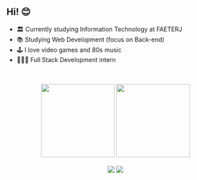 <h2> Hi! 😊 </h2>

- 🏛️ Currently studying Information Technology at FAETERJ
- 📚 Studying Web Development (focus on Back-end)
- 🕹️ I love video games and 80s music
- 👩🏻‍💻 Full Stack Development intern

</br>

</br>
<div align="center">
  <img height="170em" src="https://github-readme-stats.vercel.app/api?username=boubeejul&show_icons=true&theme=dracula"/>
  <img height="170em" src="https://github-readme-stats.vercel.app/api/top-langs/?username=boubeejul&layout=compact&theme=dracula"/>
  <br /><br />
  <a href="https://www.linkedin.com/in/juliana-cardozo/"><img src= "https://img.shields.io/badge/linkedin-%230077B5.svg?style=for-the-badge&logo=linkedin&logoColor=white"/></a>
  <a href="https://www.hackerrank.com/profile/boubeejul"><img src= "https://img.shields.io/badge/-Hackerrank-2EC866?style=for-the-badge&logo=HackerRank&logoColor=white"/></a>
</div>
</br>
